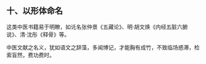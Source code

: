 ## 十、以形体命名

这类中医书籍易于明瞭，如讬名张仲景《五藏论》、明·胡文焕《内经五脏六腑说》、清·沈彤《释骨》等。

中医文献之名义，犹如语文之辞藻，多闻博记，才能胸有成竹，不致临场惑滞，检索盲然，费功费时。